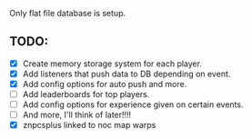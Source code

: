 Only flat file database is setup.

## TODO:
- [x] Create memory storage system for each player.
- [x] Add listeners that push data to DB depending on event.
- [x] Add config options for auto push and more.
- [ ] Add leaderboards for top players.
- [ ] Add config options for experience given on certain events.
- [ ] And more, I'll think of later!!!!
- [x]  znpcsplus linked to noc map warps
